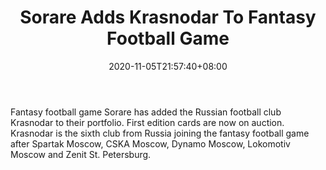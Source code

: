 ﻿---
title: "Sorare Adds Krasnodar To Fantasy Football Game"
date: 2020-11-05T21:57:40+08:00
lastmod: 2020-11-05T16:45:40+08:00
draft: false
authors: ["Nicolette"]
description: "Fantasy football game Sorare has added the Russian football club Krasnodar to their portfolio. First edition cards are now on auction. Krasnodar is the sixth club from Russia joining the fantasy football game after Spartak Moscow, CSKA Moscow, Dynamo Moscow, Lokomotiv Moscow and Zenit St. Petersburg."
featuredImage: "sorare-adds-krasnodar-to-fantasy-football-game.png"
tags: ["Virtual World","Play to Earn"]
categories: ["news"]
news: ["Virtual World"]
weight: 
lightgallery: true
pinned: false
recommend: false
recommend1: false
---

Fantasy football game Sorare has added the Russian football club Krasnodar to their portfolio. First edition cards are now on auction. Krasnodar is the sixth club from Russia joining the fantasy football game after Spartak Moscow, CSKA Moscow, Dynamo Moscow, Lokomotiv Moscow and Zenit St. Petersburg.

<!--more-->

